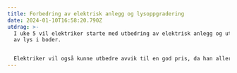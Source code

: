 ```yaml
---
title: Forbedring av elektrisk anlegg og lysoppgradering
date: 2024-01-10T16:58:20.790Z
utdrag: >-
  I uke 5 vil elektriker starte med utbedring av elektrisk anlegg og utskiftning
  av lys i boder.


  Elektriker vil også kunne utbedre avvik til en god pris, da han allerede er på plass. Så har du avvik fra Eltilsynet, kan du kontakte elektrikeren og få dette fikset i uke 5. Kontaktinformasjonen hans finner du under kontaktfanen
---
```

